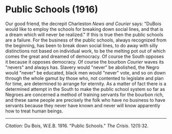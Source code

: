 <!--
title:   Public Schools
author:  Du Bois, W.E.B.
journal: The Crisis
year:    1916
volume:  12
issue:   1
pages:   32
-->

# Public Schools (1916)

Our good friend, the decrepit Charleston *News and Courier* says: "DuBois would like to employ the schools for breaking down social lines, and that is a dream which will never be realized." If this is true then the public schools are a failure. For the business of the public schools, always recognized from the beginning, has been to break down social lines, to do away with silly distinctions not based on individual work, to be the melting pot out of which comes the great and dreamed of democracy. Of course the South opposes it because it opposes democracy. Of course the bourbon *Courier* waves its "nevers" and always has. Slavery would "never" be abolished, the Negro would "never" be educated, black men would "never" vote, and so on down through the whole gamut by those who, not contented to legislate and plan for time, are determined to arrange for eternity. As a matter of fact there is a determined attempt in the South to make the public school system so far as Negroes are concerned a method of training servants for the bourbon rich, and these same people are precisely the folk who have no business to have servants because they never have known and never will know apparently how to treat human beings.

______________
*Citation:* Du Bois, W.E.B. 1916. "Public Schools." *The Crisis*. 12(1):32.